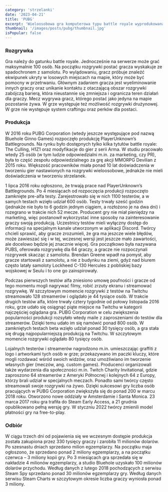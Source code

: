 ```yaml
---
category: 'strzelanki'
date: '2023-04-21'
title: 'PUBG'
excerpt: 'Wieloosobowa gra komputerowa typu battle royale wyprodukowana i wydana przez przedsiębiorstwo Krafton. Gra została wydana we wczesnym dostępie na PC w marcu 2017, premiera gry na Xbox One odbyła się 12 grudnia 2017, natomiast 9 dni później została wydana wersja 1.0 na PC.'
thumbnail: '/images/posts/pubg/thumbnail.jpg'
isPopular: false
---
```


### Rozgrywka

Gra należy do gatunku battle royale. Jednocześnie na serwerze może grać maksymalnie 100 osób. Na początku rozgrywki postać gracza wyskakuje ze spadochronem z samolotu. Po wylądowaniu, gracz próbuje znaleźć ekwipunek ukryty w losowych miejscach na mapie, który może być pomocny w przetrwaniu. Głównym zadaniem gracza jest wyeliminowanie innych graczy oraz unikanie kontaktu z otaczającą obszar rozgrywki zabójczą barierą, która nieustannie się zmniejsza i ogranicza teren działań dla graczy. Mecz wygrywa gracz, którego postać jako jedyna na mapie pozostanie żywa. W grze występuje też możliwość rozgrywki drużynowej. W grze nie występuje system craftingu oraz perków dla postaci.

### Produkcja

W 2016 roku PUBG Corporation (wtedy jeszcze występujące pod nazwą Bluehole Ginno Games) rozpoczęło produkcję PlayerUnknown’s Battlegrounds. Na rynku było dostępnych tylko kilka tytułów battle royale: The Culling, H1Z1 oraz modyfikacje do gier z serii Arma. W studiu pracowało wtedy 25 osób (w tym ludzie odpowiedzialni m.in. za marketing, czy PR), była to część zespołu odpowiedzialnego za grę akcji MMORPG Devilian z 2015 roku. Większość pracowników miała ponad 10 lat doświadczenia w tworzeniu gier nastawionych na rozgrywki wieloosobowe, jednakże nie mieli doświadczenia w tworzeniu strzelanek.

1 lipca 2016 roku ogłoszono, że trwają prace nad PlayerUnknown’s Battlegrounds. Po 4 miesiącach od rozpoczęcia produkcji rozpoczęto zamknięte pre-alfa testy. Zarejestrowało się w nich 1100 testerów, a w samych testach wzięło udział 600 osób. Testy trwały sześć godzin (jednakże nie było to 6 godzin jednym ciągiem, a rozłożono je na dwa dni) i rozegrano w trakcie nich 52 mecze. Producent gry nie miał pieniędzy na marketing, więc postanowił wykorzystać inne sposoby na zainteresowanie graczy swoją produkcją. Uczestnicy testów mieli wyłączny dostęp do informacji na specjalnym kanale utworzonym w aplikacji Discord. Twórcy chcieli sprawić, aby gracze zrozumieli, że gra ma jeszcze wiele błędów, może zawieszać się i w tej, wczesnej wersji jest jeszcze mało zawartości, ale docelowo będzie jej znacznie więcej. Gra początkowo była nazywana PUBS, oferowała rozgrywkę dla 64 graczy, a gracze nie rozpoczynali rozgrywek skacząc z samolotu. Brendan Greene wpadł na pomysł, aby gracze startowali z samolotu, a nie z budynku na ziemi, gdyż nad biurem często latały samoloty Lockheed C-130 Hercules z pobliskiej bazy wojskowej w Seulu i to one go zainspirowały.

Podczas pierwszych testów alfa zniesiono umowę poufności i gracze od tego momentu mogli nagrywać filmy, robić zrzuty ekranu i streamować rozgrywkę. W szczytowym momencie rozgrywki z testów na Twitchu streamowało 128 streamerów i oglądało je 44 tysiące osób. W trakcie drugich testów alfa, które trwały cztery tygodnie od połowy listopada 2016 roku, grze udało się osiągnąć piąte miejsce na Twitchu w kategorii najczęściej oglądana gra. PUBG Corporation w celu zwiększenia popularności produkcji rozsyłało wtedy maile z zaproszeniami do testów dla streamerów. Dzięki temu udało im się namówić ponad 800 osób. W zamkniętych testach beta wzięło udział ponad 30 tysięcy osób, a gra stała się drugą najpopularniejszą produkcją na Twitchu. W szczytowym momencie rozgrywki oglądało 80 tysięcy osób.

Lojalnych testerów i streamerów nagrodzono m.in. umieszczając graffiti z logo i artworkami tych osób w grze; przekazywano im paczki kluczy, które mogli rozdawać wśród swoich widzów, oraz umożliwiano im tworzenie własnych gier (meczów, ang. custom games). Producenci organizowali także wydarzenia dla społeczności m.in. Twitch Charity Invitational, gdzie zaproszono 64 streamerów z Ameryki Północnej i kolejnych 64 z Europy, którzy brali udział w specjalnych meczach. Ponadto sami twórcy często streamowali swoje rozgrywki na żywo. Dzięki sukcesowi gry liczba osób pracujących w PUBG Corporation zwiększyła się do ponad 200 w marcu 2018 roku. Otworzono nowe oddziały w Amsterdamie i Santa Monica. 23 marca 2017 roku gra trafiła do Steam Early Access, a 21 grudnia opublikowano pełną wersję gry. W styczniu 2022 twórcy zmienili model płatności gry na free-to-play.

### Odbiór

W ciągu trzech dni od pojawienia się we wczesnym dostępie produkcja została zakupiona przez 330 tysięcy graczy i zarobiła 11 milionów dolarów. Po szesnastu dniach sprzedano milion egzemplarzy. Na początku maja ogłoszono, że sprzedano ponad 2 miliony egzemplarzy, a na początku czerwca – 3 miliony kopii gry. Po 3 miesiącach gra sprzedała się w nakładzie 4 milionów egzemplarzy, a studio Bluehole uzyskało 100 milionów dolarów przychodu. Według danych z lutego 2018 pochodzących z serwisu Steam Spy sprzedano ponad 30 milionów egzemplarzy gry. Według danych serwisu Steam Charts w szczytowym okresie liczba graczy wyniosła ponad 3 miliony.
